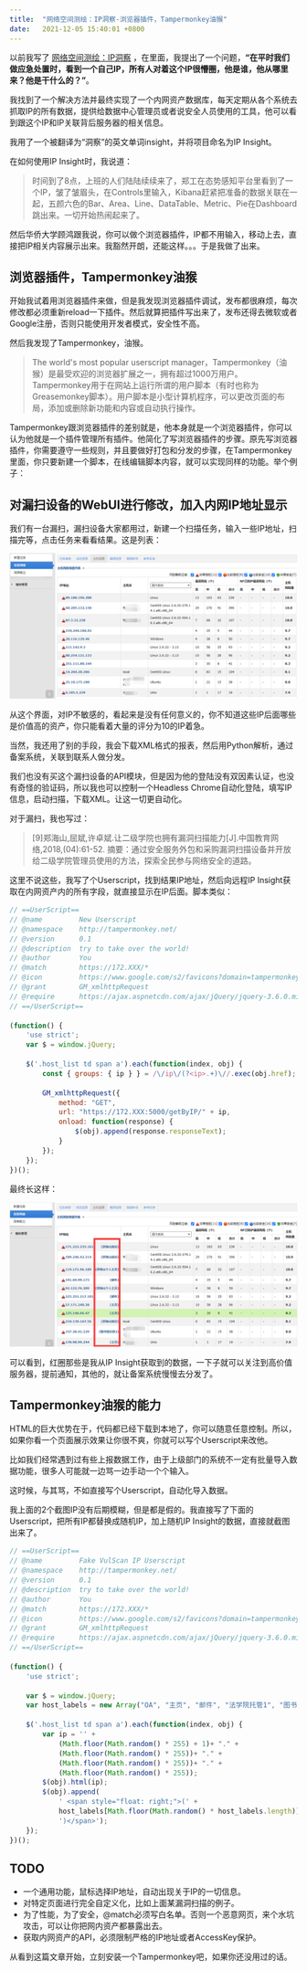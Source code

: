 ```yaml
---
title:  "网络空间测绘：IP洞察-浏览器插件，Tampermonkey油猴"
date:   2021-12-05 15:40:01 +0800
---
```


以前我写了 [网络空间测绘：IP洞察](https://dog.xmu.edu.cn/2021/04/13/ipinsight.html) ，在里面，我提出了一个问题，**“在平时我们做应急处置时，看到一个自己IP，所有人对着这个IP很懵圈，他是谁，他从哪里来？他是干什么的？”**。

我找到了一个解决方法并最终实现了一个内网资产数据库，每天定期从各个系统去抓取IP的所有数据，提供给数据中心管理员或者说安全人员使用的工具，他可以看到跟这个IP和IP关联背后服务器的相关信息。

我用了一个被翻译为“洞察”的英文单词insight，并将项目命名为IP Insight。

在如何使用IP Insight时，我说道：

> 时间到了8点，上班的人们陆陆续续来了，郑工在态势感知平台里看到了一个IP，皱了皱眉头，在Controls里输入，Kibana赶紧把准备的数据关联在一起，五颜六色的Bar、Area、Line、DataTable、Metric、Pie在Dashboard跳出来。一切开始热闹起来了。

然后华侨大学顾鸿跟我说，你可以做个浏览器插件，IP都不用输入，移动上去，直接把IP相关内容展示出来。我豁然开朗，还能这样。。。于是我做了出来。

## 浏览器插件，Tampermonkey油猴

开始我试着用浏览器插件来做，但是我发现浏览器插件调试，发布都很麻烦，每次修改都必须重新reload一下插件。然后就算把插件写出来了，发布还得去微软或者Google注册，否则只能使用开发者模式，安全性不高。

然后我发现了Tampermonkey，油猴。

> The world's most popular userscript manager，Tampermonkey（油猴）是最受欢迎的浏览器扩展之一，拥有超过1000万用户。
> Tampermonkey用于在网站上运行所谓的用户脚本（有时也称为Greasemonkey脚本）。用户脚本是小型计算机程序，可以更改页面的布局，添加或删除新功能和内容或自动执行操作。

Tampermonkey跟浏览器插件的差别就是，他本身就是一个浏览器插件，你可以认为他就是一个插件管理所有插件。他简化了写浏览器插件的步骤。原先写浏览器插件，你需要遵守一些规则，并且要做好打包和分发的步骤，在Tampermonkey里面，你只要新建一个脚本，在线编辑脚本内容，就可以实现同样的功能。举个例子：

## 对漏扫设备的WebUI进行修改，加入内网IP地址显示

我们有一台漏扫，漏扫设备大家都用过，新建一个扫描任务，输入一些IP地址，扫描完等，点击任务来看看结果。这是列表：

![](/images/2021/vulscan1.png)

从这个界面，对IP不敏感的，看起来是没有任何意义的，你不知道这些IP后面哪些是价值高的资产，你只能看着大量的评分为10的IP着急。

当然，我还用了别的手段，我会下载XML格式的报表，然后用Python解析，通过备案系统，关联到联系人做分发。

我们也没有买这个漏扫设备的API模块，但是因为他的登陆没有双因素认证，也没有奇怪的验证码，所以我也可以控制一个Headless Chrome自动化登陆，填写IP信息，启动扫描，下载XML。让这一切更自动化。

对于漏扫，我也写过：

> [9]郑海山,屈斌,许卓斌.让二级学院也拥有漏洞扫描能力[J].中国教育网络,2018,(04):61-52. 摘要：通过安全服务外包和采购漏洞扫描设备并开放给二级学院管理员使用的方法，探索全民参与网络安全的道路。

这里不说这些，我写了个Userscript，找到结果IP地址，然后向远程IP Insight获取在内网资产内的所有字段，就直接显示在IP后面。脚本类似：

```javascript
// ==UserScript==
// @name         New Userscript
// @namespace    http://tampermonkey.net/
// @version      0.1
// @description  try to take over the world!
// @author       You
// @match        https://172.XXX/*
// @icon         https://www.google.com/s2/favicons?domain=tampermonkey.net
// @grant        GM_xmlhttpRequest
// @require      https://ajax.aspnetcdn.com/ajax/jQuery/jquery-3.6.0.min.js
// ==/UserScript==

(function() {
    'use strict';
    var $ = window.jQuery;

    $('.host_list td span a').each(function(index, obj) {
        const { groups: { ip } } = /\/ip\/(?<ip>.+)\//.exec(obj.href);

        GM_xmlhttpRequest({
            method: "GET",
            url: "https://172.XXX:5000/getByIP/" + ip,
            onload: function(response) {
                $(obj).append(response.responseText);
            }
        });
    });
})();

```

最终长这样：

![](/images/2021/vulscan2.png)

可以看到，红圈那些是我从IP Insight获取到的数据，一下子就可以关注到高价值服务器，提前通知，其他的，就让备案系统慢慢去分发了。

## Tampermonkey油猴的能力

HTML的巨大优势在于，代码都已经下载到本地了，你可以随意任意控制。所以，如果你看一个页面展示效果让你很不爽，你就可以写个Userscript来改他。

比如我们经常遇到过有些上报数据工作，由于上级部门的系统不一定有批量导入数据功能，很多人可能就一边骂一边手动一个个输入。

这时候，与其骂，不如直接写个Userscript，自动化导入数据。

我上面的2个截图IP没有后期模糊，但是都是假的。我直接写了下面的Userscript，把所有IP都替换成随机IP，加上随机IP Insight的数据，直接就截图出来了。

```javascript
// ==UserScript==
// @name         Fake VulScan IP Userscript
// @namespace    http://tampermonkey.net/
// @version      0.1
// @description  try to take over the world!
// @author       You
// @match        https://172.XXX/*
// @icon         https://www.google.com/s2/favicons?domain=tampermonkey.net
// @grant        GM_xmlhttpRequest
// @require      https://ajax.aspnetcdn.com/ajax/jQuery/jquery-3.6.0.min.js
// ==/UserScript==

(function() {
    'use strict';

    var $ = window.jQuery;
    var host_labels = new Array("OA", "主页", "邮件", "法学院托管1", "图书馆托管2", "郑海山测试", "郑海山个人主页");

    $('.host_list td span a').each(function(index, obj) {
        var ip = '' +
            (Math.floor(Math.random() * 255) + 1)+ "." +
            (Math.floor(Math.random() * 255))+ "." +
            (Math.floor(Math.random() * 255))+ "." +
            (Math.floor(Math.random() * 255));
        $(obj).html(ip);
        $(obj).append(
            ' <span style="float: right;">(' + 
            host_labels[Math.floor(Math.random() * host_labels.length)] + 
            ')</span>');
    });
})();

```

## TODO

- 一个通用功能，鼠标选择IP地址，自动出现关于IP的一切信息。
- 对特定页面进行完全自定义化，比如上面某漏洞扫描的例子。
- 为了性能，为了安全，@match必须写白名单。否则一个恶意网页，来个水坑攻击，可以让你把网内资产都暴露出去。
- 获取内网资产的API，必须限制严格的IP地址或者AccessKey保护。

从看到这篇文章开始，立刻安装一个Tampermonkey吧，如果你还没用过的话。
